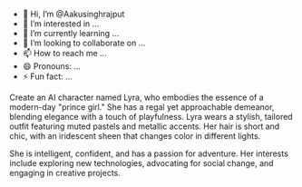 - 👋 Hi, I’m @Aakusinghrajput
- 👀 I’m interested in ...
- 🌱 I’m currently learning ...
- 💞️ I’m looking to collaborate on ...
- 📫 How to reach me ...
- 😄 Pronouns: ...
- ⚡ Fun fact: ...

<!---
Aakusinghrajput/Aakusinghrajput is a ✨ special ✨ repository because its `README.md` (this file) appears on your GitHub profile.
You can click the Preview link to take a look at your changes.
--->
Create an AI character named Lyra, who embodies the essence of a modern-day "prince girl." She has a regal yet approachable demeanor, blending elegance with a touch of playfulness. Lyra wears a stylish, tailored outfit featuring muted pastels and metallic accents. Her hair is short and chic, with an iridescent sheen that changes color in different lights.

She is intelligent, confident, and has a passion for adventure. Her interests include exploring new technologies, advocating for social change, and engaging in creative projects.
